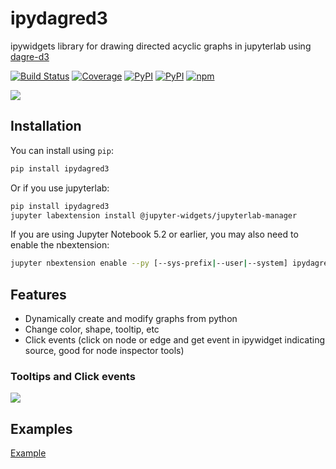
# ipydagred3

ipywidgets library for drawing directed acyclic graphs in jupyterlab using [dagre-d3](https://github.com/dagrejs/dagre-d3)

[![Build Status](https://dev.azure.com/tpaine154/jupyter/_apis/build/status/timkpaine.ipydagred3?branchName=master)](https://dev.azure.com/tpaine154/jupyter/_build/latest?definitionId=22&branchName=master)
[![Coverage](https://img.shields.io/azure-devops/coverage/tpaine154/jupyter/22)](https://dev.azure.com/tpaine154/jupyter/_build?definitionId=22&_a=summary)
[![PyPI](https://img.shields.io/pypi/l/ipydagred3.svg)](https://pypi.python.org/pypi/ipydagred3)
[![PyPI](https://img.shields.io/pypi/v/ipydagred3.svg)](https://pypi.python.org/pypi/ipydagred3)
[![npm](https://img.shields.io/npm/v/ipydagred3.svg)](https://www.npmjs.com/package/ipydagred3)


![](https://raw.githubusercontent.com/timkpaine/ipydagred3/master/docs/img/example.gif)

## Installation

You can install using `pip`:

```bash
pip install ipydagred3
```

Or if you use jupyterlab:

```bash
pip install ipydagred3
jupyter labextension install @jupyter-widgets/jupyterlab-manager
```

If you are using Jupyter Notebook 5.2 or earlier, you may also need to enable
the nbextension:
```bash
jupyter nbextension enable --py [--sys-prefix|--user|--system] ipydagred3
```

## Features
- Dynamically create and modify graphs from python
- Change color, shape, tooltip, etc
- Click events (click on node or edge and get event in ipywidget indicating source, good for node inspector tools)


### Tooltips and Click events
![](https://raw.githubusercontent.com/timkpaine/ipydagred3/master/docs/img/example2.gif)

## Examples
[Example](https://github.com/timkpaine/ipydagred3/tree/master/docs/examples/example.ipynb)
